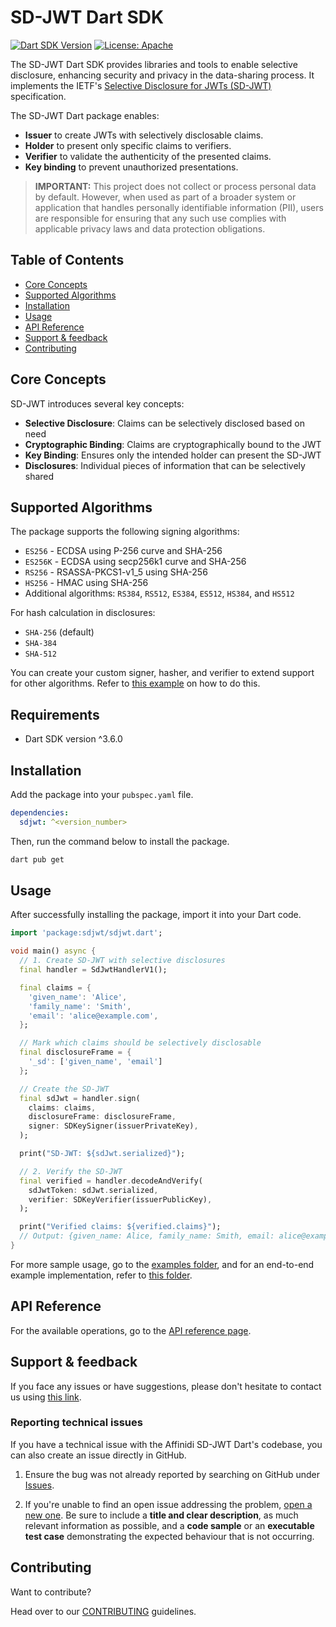# SD-JWT Dart SDK

[![Dart SDK Version](https://img.shields.io/badge/dart-%3E%3D3.6.0-blue.svg)](https://dart.dev)
[![License: Apache](https://img.shields.io/badge/license-Apache%202.0-blue)](LICENSE)

The SD-JWT Dart SDK provides libraries and tools to enable selective disclosure, enhancing security and privacy in the data-sharing process. It implements the IETF's [Selective Disclosure for JWTs (SD-JWT)](https://datatracker.ietf.org/doc/draft-ietf-oauth-selective-disclosure-jwt/) specification. 

The SD-JWT Dart package enables:

- **Issuer** to create JWTs with selectively disclosable claims.
- **Holder** to present only specific claims to verifiers.
- **Verifier** to validate the authenticity of the presented claims.
- **Key binding** to prevent unauthorized presentations.

> **IMPORTANT:** 
> This project does not collect or process personal data by default. However, when used as part of a broader system or application that handles personally identifiable information (PII), users are responsible for ensuring that any such use complies with applicable privacy laws and data protection obligations.

## Table of Contents

- [Core Concepts](#core-concepts)
- [Supported Algorithms](#supported-algorithms)
- [Installation](#installation)
- [Usage](#usage)
- [API Reference](#api-reference)
- [Support & feedback](#support--feedback)
- [Contributing](#contributing)

## Core Concepts

SD-JWT introduces several key concepts:

- **Selective Disclosure**: Claims can be selectively disclosed based on need
- **Cryptographic Binding**: Claims are cryptographically bound to the JWT
- **Key Binding**: Ensures only the intended holder can present the SD-JWT
- **Disclosures**: Individual pieces of information that can be selectively shared

## Supported Algorithms

The package supports the following signing algorithms:

- `ES256` - ECDSA using P-256 curve and SHA-256
- `ES256K` - ECDSA using secp256k1 curve and SHA-256
- `RS256` - RSASSA-PKCS1-v1_5 using SHA-256
- `HS256` - HMAC using SHA-256
- Additional algorithms: `RS384`, `RS512`, `ES384`, `ES512`, `HS384`, and `HS512`

For hash calculation in disclosures:

- `SHA-256` (default)
- `SHA-384`
- `SHA-512`

You can create your custom signer, hasher, and verifier to extend support for other algorithms. Refer to [this example](docs/examples/custom_algorithm.md) on how to do this.

## Requirements

- Dart SDK version ^3.6.0

## Installation

Add the package into your `pubspec.yaml` file.

```yaml
dependencies:
  sdjwt: ^<version_number>
```

Then, run the command below to install the package.

```bash
dart pub get
```

## Usage

After successfully installing the package, import it into your Dart code.

```dart
import 'package:sdjwt/sdjwt.dart';

void main() async {
  // 1. Create SD-JWT with selective disclosures
  final handler = SdJwtHandlerV1();

  final claims = {
    'given_name': 'Alice',
    'family_name': 'Smith',
    'email': 'alice@example.com',
  };

  // Mark which claims should be selectively disclosable
  final disclosureFrame = {
    '_sd': ['given_name', 'email']
  };

  // Create the SD-JWT
  final sdJwt = handler.sign(
    claims: claims,
    disclosureFrame: disclosureFrame,
    signer: SDKeySigner(issuerPrivateKey),
  );

  print("SD-JWT: ${sdJwt.serialized}");

  // 2. Verify the SD-JWT
  final verified = handler.decodeAndVerify(
    sdJwtToken: sdJwt.serialized,
    verifier: SDKeyVerifier(issuerPublicKey),
  );

  print("Verified claims: ${verified.claims}");
  // Output: {given_name: Alice, family_name: Smith, email: alice@example.com}
}
```

For more sample usage, go to the [examples folder](docs/examples/), and for an end-to-end example implementation, refer to [this folder](example).

## API Reference

For the available operations, go to the [API reference page](docs/api_reference.md).

## Support & feedback

If you face any issues or have suggestions, please don't hesitate to contact us using [this link](https://share.hsforms.com/1i-4HKZRXSsmENzXtPdIG4g8oa2v).

### Reporting technical issues

If you have a technical issue with the Affinidi SD-JWT Dart's codebase, you can also create an issue directly in GitHub.

1. Ensure the bug was not already reported by searching on GitHub under
   [Issues](https://github.com/affinidi/affinidi-sdjwt-dart/issues).

2. If you're unable to find an open issue addressing the problem,
   [open a new one](https://github.com/affinidi/affinidi-sdjwt-dart/issues/new).
   Be sure to include a **title and clear description**, as much relevant information as possible,
   and a **code sample** or an **executable test case** demonstrating the expected behaviour that is not occurring.

## Contributing

Want to contribute?

Head over to our [CONTRIBUTING](CONTRIBUTING.md) guidelines.
